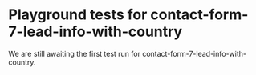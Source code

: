 # Playground tests for contact-form-7-lead-info-with-country
We are still awaiting the first test run for contact-form-7-lead-info-with-country.
